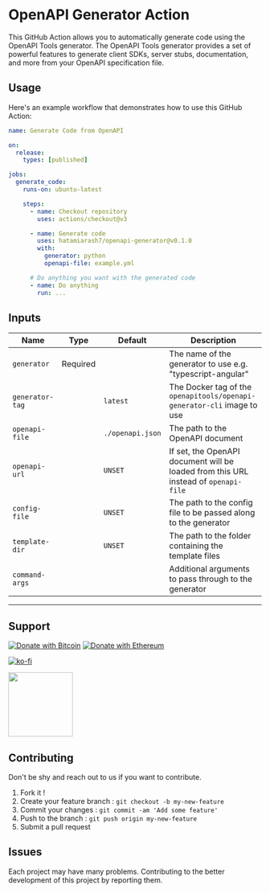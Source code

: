# OpenAPI Generator Action

This GitHub Action allows you to automatically generate code using the OpenAPI Tools generator. The OpenAPI Tools generator provides a set of powerful features to generate client SDKs, server stubs, documentation, and more from your OpenAPI specification file.

## Usage

Here's an example workflow that demonstrates how to use this GitHub Action:

```yaml
name: Generate Code from OpenAPI

on:
  release:
    types: [published]

jobs:
  generate_code:
    runs-on: ubuntu-latest

    steps:
      - name: Checkout repository
        uses: actions/checkout@v3

      - name: Generate code
        uses: hatamiarash7/openapi-generator@v0.1.0
        with:
          generator: python
          openapi-file: example.yml

      # Do anything you want with the generated code
      - name: Do anything
        run: ...
```

## Inputs

| Name            | Type     | Default          | Description                                                                         |
| --------------- | -------- | ---------------- | ----------------------------------------------------------------------------------- |
| `generator`     | Required |                  | The name of the generator to use e.g. "typescript-angular"                          |
| `generator-tag` |          | `latest`         | The Docker tag of the `openapitools/openapi-generator-cli` image to use             |
| `openapi-file`  |          | `./openapi.json` | The path to the OpenAPI document                                                    |
| `openapi-url`   |          | `UNSET`          | If set, the OpenAPI document will be loaded from this URL instead of `openapi-file` |
| `config-file`   |          | `UNSET`          | The path to the config file to be passed along to the generator                     |
| `template-dir`  |          | `UNSET`          | The path to the folder containing the template files                                |
| `command-args`  |          |                  | Additional arguments to pass through to the generator                               |

---

## Support

[![Donate with Bitcoin](https://en.cryptobadges.io/badge/micro/3GhT2ABRuHuXGNzP6DH5KvLZRTXCBKkx2y)](https://en.cryptobadges.io/donate/3GhT2ABRuHuXGNzP6DH5KvLZRTXCBKkx2y) [![Donate with Ethereum](https://en.cryptobadges.io/badge/micro/0x4832fd8e2cfade141dc4873cc00cf77de604edde)](https://en.cryptobadges.io/donate/0x4832fd8e2cfade141dc4873cc00cf77de604edde)

[![ko-fi](https://www.ko-fi.com/img/githubbutton_sm.svg)](https://ko-fi.com/D1D1WGU9)

<div><a href="https://payping.ir/@hatamiarash7"><img src="https://cdn.payping.ir/statics/Payping-logo/Trust/blue.svg" height="128" width="128"></a></div>

## Contributing

Don't be shy and reach out to us if you want to contribute.

1. Fork it !
2. Create your feature branch : `git checkout -b my-new-feature`
3. Commit your changes : `git commit -am 'Add some feature'`
4. Push to the branch : `git push origin my-new-feature`
5. Submit a pull request

## Issues

Each project may have many problems. Contributing to the better development of this project by reporting them.
